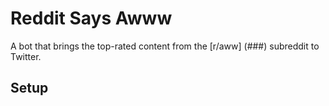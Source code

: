 # Reddit Says Awww
A bot that brings the top-rated content from the [r/aww] (###) subreddit to Twitter.

## Setup
